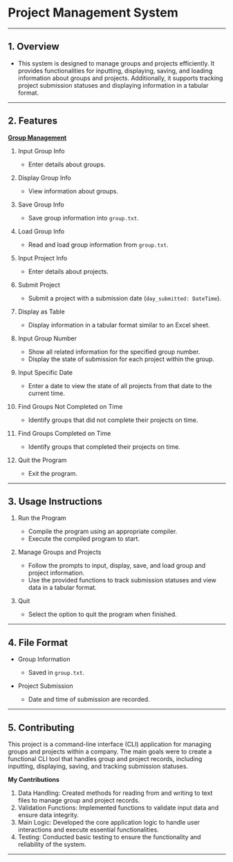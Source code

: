 # Project Management System

---

## 1. Overview

- This system is designed to manage groups and projects efficiently. It provides functionalities for inputting, displaying, saving, and loading information about groups and projects. Additionally, it supports tracking project submission statuses and displaying information in a tabular format.

---

## 2. Features

<u>**Group Management**</u>

1. Input Group Info
   - Enter details about groups.

2. Display Group Info
   - View information about groups.

3. Save Group Info
   - Save group information into `group.txt`.

4. Load Group Info
   - Read and load group information from `group.txt`.

5. Input Project Info
   - Enter details about projects.

6. Submit Project
   - Submit a project with a submission date (`day_submitted: DateTime`).

7. Display as Table
   - Display information in a tabular format similar to an Excel sheet.

8. Input Group Number
   - Show all related information for the specified group number.
   - Display the state of submission for each project within the group.

9. Input Specific Date
   - Enter a date to view the state of all projects from that date to the current time.

10. Find Groups Not Completed on Time
    - Identify groups that did not complete their projects on time.

11. Find Groups Completed on Time
    - Identify groups that completed their projects on time.

12. Quit the Program
    - Exit the program.

---

## 3. Usage Instructions

1. Run the Program
   - Compile the program using an appropriate compiler.
   - Execute the compiled program to start.

2. Manage Groups and Projects
   - Follow the prompts to input, display, save, and load group and project information.
   - Use the provided functions to track submission statuses and view data in a tabular format.

3. Quit
   - Select the option to quit the program when finished.

---

## 4. File Format

- Group Information
  - Saved in `group.txt`.

- Project Submission
  - Date and time of submission are recorded.

---

## 5. Contributing

This project is a command-line interface (CLI) application for managing groups and projects within a company. The main goals were to create a functional CLI tool that handles group and project records, including inputting, displaying, saving, and tracking submission statuses.

**My Contributions**

1. Data Handling: Created methods for reading from and writing to text files to manage group and project records.
2. Validation Functions: Implemented functions to validate input data and ensure data integrity.
3. Main Logic: Developed the core application logic to handle user interactions and execute essential functionalities.
4. Testing: Conducted basic testing to ensure the functionality and reliability of the system.

---